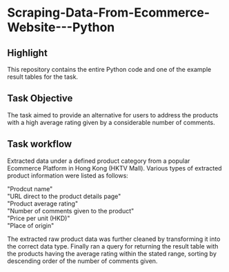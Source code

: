 # Scraping-Data-From-Ecommerce-Website---Python

## Highlight
This repository contains the entire Python code and one of the example result tables for the task. 

## Task Objective
The task aimed to provide an alternative for users to address the products with a high average rating given by a considerable number of comments.

## Task workflow
Extracted data under a defined product category from a popular Ecommerce Platform in Hong Kong (HKTV Mall). Various types of extracted product information were listed as follows: 

"Prodcut name"  
"URL direct to the product details page"  
"Product average rating"  
"Number of comments given to the product"  
"Price per unit (HKD)"  
"Place of origin"

The extracted raw product data was further cleaned by transforming it into the correct data type. Finally ran a query for returning the result table with the products having the average rating within the stated range, sorting by descending order of the number of comments given.

